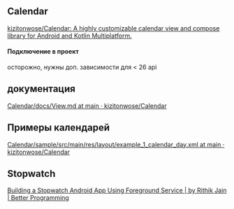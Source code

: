 ## Calendar
[kizitonwose/Calendar: A highly customizable calendar view and compose library for Android and Kotlin Multiplatform.](https://github.com/kizitonwose/Calendar)
#### Подключение в проект
осторожно, нужны доп. зависимости для < 26 api
## документация
[Calendar/docs/View.md at main · kizitonwose/Calendar](https://github.com/kizitonwose/Calendar/blob/main/docs/View.md)

## Примеры календарей

[Calendar/sample/src/main/res/layout/example_1_calendar_day.xml at main · kizitonwose/Calendar](https://github.com/kizitonwose/Calendar/blob/main/sample/src/main/res/layout/example_1_calendar_day.xml)

## Stopwatch
[Building a Stopwatch Android App Using Foreground Service | by Rithik Jain | Better Programming](https://medium.com/better-programming/implementing-a-foreground-service-in-android-building-a-stopwatch-app-5a1da85d929f)